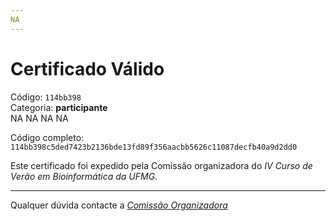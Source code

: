 ```yaml
---
NA
---
```


# Certificado Válido

Código: `114bb398`<br>
Categoria: **participante**<br>
NA
NA
NA
NA


Código completo: `114bb398c5ded7423b2136bde13fd89f356aacbb5626c11087decfb40a9d2dd0`


Este certificado foi expedido pela Comissão organizadora do *IV Curso de Verão em Bioinformática da UFMG*.

----

Qualquer dúvida contacte a [_Comissão Organizadora_](<mailto:cursobioinfoufmg@gmail.com$subject=[Certificados]>)

